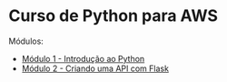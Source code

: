# Curso de Python para AWS

Módulos:

- [Módulo 1 - Introdução ao Python](/1_intro/)
- [Módulo 2 - Criando uma API com Flask](/2_api/)
